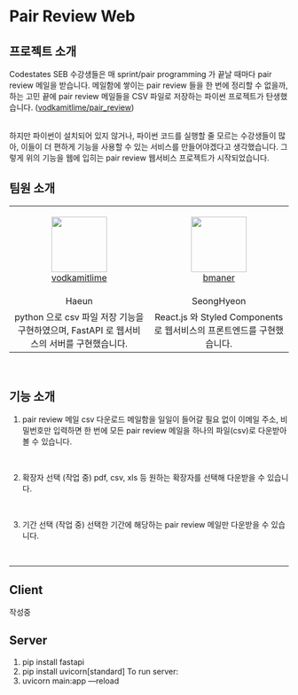 # Pair Review Web

## 프로젝트 소개
Codestates SEB 수강생들은 매 sprint/pair programming 가 끝날 때마다 pair review 메일을 받습니다. 메일함에 쌓이는 pair review 들을 한 번에 정리할 수 없을까, 하는 고민 끝에 pair review 메일들을 CSV 파일로 저장하는 파이썬 프로젝트가 탄생했습니다. ([vodkamitlime/pair_review](https://github.com/vodkamitlime/pair_review))

<br />
하지만 파이썬이 설치되어 있지 않거나, 파이썬 코드를 실행할 줄 모르는 수강생들이 많아, 이들이 더 편하게 기능을 사용할 수 있는 서비스를 만들어야겠다고 생각했습니다. 그렇게 위의 기능을 웹에 입히는 pair review 웹서비스 프로젝트가 시작되었습니다. 
<br />

## 팀원 소개
<table>
    <tr>
        <td align="center" width="300px" height="160px">
            <a href="https://github.com/vodkamitlime"><img height="100px" width="100px" src="https://avatars.githubusercontent.com/u/75682050?s=460&u=0988d14e9abb4f0105746182fca76a3c1e61de53&v=4" /></a>
            <br />
            <a href="https://github.com/vodkamitlime">vodkamitlime</a>
        </td>
        <td align="center" width="300px" height="160px">
            <a href="https://github.com/bmaner"><img height="100px" width="100px" src="https://avatars.githubusercontent.com/u/78008369?v=4" /></a>
            <br />
            <a href="https://github.com/bmaner">bmaner</a>
        </td>
    </tr>
    <tr>
		<td align="center">
			<a>Haeun</a>
		</td>
	    <td align="center">
	        <a>SeongHyeon</a>
	    </td>
    </tr>
    <tr>
		<td align="center">
			<a>python 으로 csv 파일 저장 기능을 구현하였으며, FastAPI 로 웹서비스의 서버를 구현했습니다.</a>
		</td>
	    <td align="center">
	        <a>React.js 와 Styled Components 로 웹서비스의 프론트엔드를 구현했습니다.</a>
	    </td>
    </tr>
</table>
<br />

## 기능 소개
1. pair review 메일 csv 다운로드
메일함을 일일이 들어갈 필요 없이 이메일 주소, 비밀번호만 입력하면 한 번에 모든 pair review 메일을 하나의 파일(csv)로 다운받아 볼 수 있습니다.
<br />

2. 확장자 선택 (작업 중) 
pdf, csv, xls 등 원하는 확장자를 선택해 다운받을 수 있습니다.
<br />

3. 기간 선택 (작업 중)
선택한 기간에 해당하는 pair review 메일만 다운받을 수 있습니다.
<br />

-----------

## Client
작성중

## Server
1. pip install fastapi
2. pip install uvicorn[standard]
To run server:
3. uvicorn main:app —reload